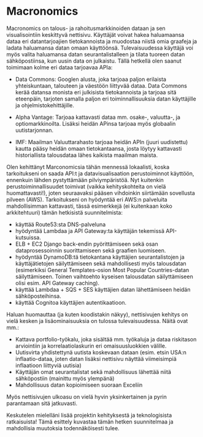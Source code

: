 # Macronomics

Macronomics on talous- ja rahoitusmarkkinoiden dataan ja sen visualisointiin keskittyvä nettisivu. Käyttäjät voivat hakea haluamaansa dataa eri datantarjoajien tietokannoista ja muodostaa niistä omia graafeja ja ladata haluamansa datan omaan käyttöönsä. Tulevaisuudessa käyttäjä voi myös valita haluamansa datan seurantalistalleen ja tilata tuoreen datan sähköpostiinsa, kun uusin data on julkaistu. Tällä hetkellä olen saanut toimimaan kolme eri dataa tarjoavaa APIa: 

 - Data Commons: Googlen alusta, joka tarjoaa paljon erilaista yhteiskuntaan, talouteen ja väestöön liittyvää dataa. Data Commons kerää datansa monista eri julkisista tietokannoista ja tarjoaa sitä eteenpäin, tarjoten samalla paljon eri toiminnallisuuksia datan käyttäjille ja ohjelmistokehittäjille.
 
 - Alpha Vantage: Tarjoaa kattavasti dataa mm. osake-, valuutta-, ja optiomarkkinoilta. Lisäksi heidän APinsa tarjoaa myös globaalin uutistarjonnan.
 
 - IMF: Maailman Valuuttarahasto tarjoaa heidän APIn (juuri uudistettu) kautta pääsy heidän omaan tietokantaansa, josta löytyy kattavasti historiallista talousdataa lähes kaikista maailman maista.

Olen kehittänyt Marconomicsia tähän mennessä lokaalisti, koska tarkoitukseni on saada API:t ja datavisualisaation perustoiminnot käyttöön, ennenkuin lähden pystyttämään pilviympäristöä. Nyt kuitenkin perustoiminnallisuudet toimivat (vaikka kehityskohteita on vielä huomattavasti!), joten seuraavaksi pääsen vihdoinkin siirtämään sovellusta pilveen (AWS). Tarkoitukseni on hyödyntää eri AWS:n palveluita mahdollisimman kattavasti, tässä esimerkkejä (ei kuitenkaan koko arkkitehtuuri) tämän hetkisistä suunnitelmista:

 - käyttää Route53:sta DNS-palveluna
 - hyödyntää Lambdaa ja API Gateway:ta käyttäjän tekemissä API-kutsuissa.
 - ELB + EC2 Django back-endin pyörittämiseen sekä osan dataprosessoinnin suorittamiseen sekä graafien luomiseen.
 - hyödyntää DynamoDB:tä tietokantana käyttäjien seurantalistojen ja käyttäjätietojen säilyttämiseen sekä mahdollisesti myös talousdatan (esimerkiksi General Templates-osion    Most Popular Countries-datan säilyttämiseen. Toinen vaihtoehto kyseisen talousdatan säilyttämiseen olisi esim. API Gateway caching).
 - käyttää Lambdaa + SQS + SES käyttäjien datan lähettämiseen heidän sähköposteihinsa.
 - käyttää Cognitoa käyttäjien autentikaatioon.

Haluan huomauttaa (ja kuten koodistakin näkyy), nettisivujen kehitys on vielä kesken ja lisäominaisuuksia on tulossa tulevaisuudessa. Näitä ovat mm.:

  - Kattava portfolio-työkalu, joka sisältää mm. työkaluja ja dataa riskitason arviointiin ja korrelaatiolaskurin eri omaisuusluokkien välille.
  - Uutisvirta yhdistettynä uutista koskevaan dataan (esim. etsin USA:n inflaatio-dataa, joten datan lisäksi nettisivu näyttää viimeisimpiä inflaatioon liittyviä uutisia)
  - Käyttäjän omat seurantalistat sekä mahdollisuus lähettää niitä sähköpostiin (mainittu myös ylempänä)
  - Mahdollisuus datan kopioimiseen suoraan Exceliin

Myös nettisivujen ulkoasu on vielä hyvin yksinkertainen ja pyrin parantamaan sitä jatkuvasti.

Keskutelen mielelläni lisää projektin kehityksestä ja teknologisista ratkaisuista! Tämä esittely kuvastaa tämän hetken suunnitelmaa ja mahdollisia muutoksia todennäköisesti tulee.
   